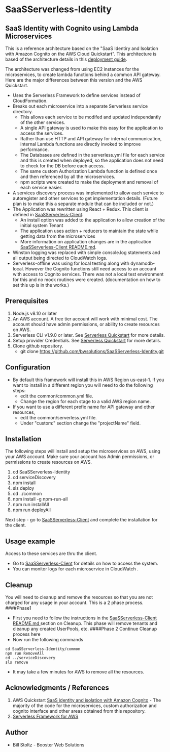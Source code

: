 # SaaSServerless-Identity

## SaaS Identity with Cognito using Lambda Microservices

This is a reference architecture based on the "SaaS Identiry and Isolation with Amazon Cognito on the AWS Cloud Quickstart". This architecture is based of the architecture details in this [deployment guide](https://fwd.aws/XKYDP).

The architecture was changed from using EC2 instances for the microservices, to create lambda functions behind a common API gateway. Here are the major differences between this version and the AWS Quickstart.

* Uses the Serverless Framework to define services instead of CloudFormation.
* Breaks out each microservice into a separate Serverless service directory. 
  * This allows each service to be modifed and updated independantly of the other services.
  * A single API gateway is used to make this easy for the application to access the services.
  * Rather than use HTTP and API gateway for internal communication, internal Lambda functions are directly invoked to improve performance.
  * The Databases are defined in the serverless.yml file for each service and this is created when deployed, so the application does not need to check for the DB before each access.
  * The same custom Authorization Lambda function is defined once and then referenced by all the microservices.
  * npm scripts were created to make the deployment and removal of each service easier.
* A services discovery process was implemented to allow each service to autoregister and other services to get implementation details. (Future plan is to make this a separate module that can be included or not.)
* The Application was rewritten using React + Redux. This client is defined in [SaaSServerless-Client](https://github.com/bwsolutions/SaaSServerless-Client).
  * An install option was added to the application to allow creation of the initial system Tenant
  * The application uses action + reducers to maintain the state while getting data from the microservices
  * More information on application changes are in the application [SaaSServerless-Client README.md](https://github.com/bwsolutions/SaaSServerless-Client).
* Winston logging was replaced with simple console.log statements and all output being directed to CloudWatch logs.
* Serverless-offline was using for local testing along with dynamodb-local. However the Cognito functions still need access to an account with access to Cognito services. There was not a local test environment for this and no mock routines were created. (documentation on how to set this up is in the works.)

## Prerequisites
1. Node.js v8.10 or later
2. An AWS account. A free tier account will work with minimal cost. The account should have admin permissions, or ability to create resources on AWS.
3. Serverless CLI v1.9.0 or later. See [Serverless Quickstart](https://serverless.com/framework/docs/providers/aws/guide/quick-start/) for more details.
4. Setup provider Credentials. See [Serverless Quickstart](https://serverless.com/framework/docs/providers/aws/guide/quick-start/) for more details.
5. Clone github repository.
    - git clone https://github.com/bwsolutions/SaaSServerless-Identity.git
  
## Configuration
* By default this framework will install this in AWS Region us-east-1. If you want to install in a different region you will need to do the following steps:
  - edit the common/common.yml file. 
  - Change the region for each stage to a valid AWS region name.
* If you want to use a different prefix name for API gateway and other resources, 
  - edit the common/serverless.yml file. 
  - Under "custom:" section change the "projectName" field.
  
## Installation
The following steps will install and setup the microservices on AWS, using your AWS account. Make sure your account has Admin permissions, or permissions to create resources on AWS.
1. cd SaaSServerless-Identity
2. cd serviceDiscovery
3. npm install
4. sls deploy
5. cd ../common
6. npm install -g npm-run-all
7. npm run installAll
8. npm run deployAll

Next step - go to [SaaSServerless-Client](https://github.com/bwsolutions/SaaSServerless-Client) and complete the installation for the client.

## Usage example
Access to these services are thru the client. 
* Go to [SaaSServerless-Client](https://github.com/bwsolutions/SaaSServerless-Client) for details on how to access the system.
* You can monitor logs for each microservice in CloudWatch .

## Cleanup
You will need to cleanup and remove the resources so that you are not charged for any usage in your account. This is a 2 phase process.
####Phase1
* First you need to follow the instructions in the [SaaSServerless-Client README.md ](https://github.com/bwsolutions/SaaSServerless-Client) section on Cleanup. This phase will remove tenants and cleanup any created UserPools, etc.
####Phase 2
Continue Cleanup process here
* Now run the following commands
``` 
cd SaaSServerless-Identity/common
npm run RemoveAll
cd ../serviceDiscovery
sls remove
```
* It may take a few minutes for AWS to remove all the resources.

## Acknowledgments / References
1. AWS Quickstart [SaaS identity and isolation with Amazon Cognito](https://aws.amazon.com/quickstart/saas/identity-with-cognito/) - The majority of the code for the microservices, custom authorization and cognito interface and other areas obtained from this repository.
2. [Serverless Framework for AWS](https://serverless.com/framework/docs/providers/aws/guide/quick-start/)

## Author
* Bill Stoltz - Booster Web Solutions


